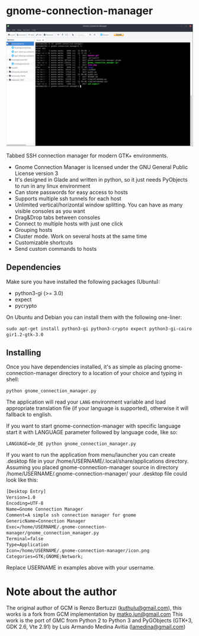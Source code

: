 # gnome-connection-manager

![GCM screenshot](screenshot.png)

Tabbed SSH connection manager for modern GTK+ environments.

- Gnome Connection Manager is licensed under the GNU General Public License version 3
- It's designed in Glade and written in python, so it just needs PyObjects to run in any linux environment
- Can store passwords for easy access to hosts
- Supports multiple ssh tunnels for each host
- Unlimited vertical/horizontal window splitting. You can have as many visible consoles as you want
- Drag&Drop tabs between consoles
- Connect to multiple hosts with just one click
- Grouping hosts
- Cluster mode. Work on several hosts at the same time
- Customizable shortcuts
- Send custom commands to hosts

## Dependencies
Make sure you have installed the following packages (Ubuntu):

- python3-gi (>= 3.0)
- expect
- pycrypto

On Ubuntu and Debian you can install them with the following one-liner:

```shell
sudo apt-get install python3-gi python3-crypto expect python3-gi-cairo gir1.2-gtk-3.0
```

## Installing
Once you have dependencies installed, it's as simple as placing gnome-connection-manager directory to a location of
your choice and typing in shell:

```shell
python gnome_connection_manager.py
```

The application will read your `LANG` environment variable and load appropriate translation file (if your language is 
supported), otherwise it will fallback to english.

If you want to start gnome-connection-manager with specific language start it with LANGUAGE parameter followed by language code, 
like so:

```shell
LANGUAGE=de_DE python gnome_connection_manager.py
```

If you want to run the application from menu/launcher you can create .desktop file in your 
/home/USERNAME/.local/share/applications directory. Assuming you placed gnome-connection-manager source in directory
/home/USERNAME/.gnome-connection-manager/ your .desktop file could look like this:

```text
[Desktop Entry]
Version=1.0
Encoding=UTF-8
Name=Gnome Connection Manager
Comment=A simple ssh connection manager for gnome
GenericName=Connection Manager
Exec=/home/USERNAME/.gnome-connection-manager/gnome_connection_manager.py
Terminal=false
Type=Application
Icon=/home/USERNAME/.gnome-connection-manager/icon.png
Categories=GTK;GNOME;Network;
```

Replace USERNAME in examples above with your username.

# Note about the author
The original author of GCM is Renzo Bertuzzi (kuthulu@gmail.com), this works is a fork from GCM implementation by matko.jun@gmail.com
This work is the port of GMC from Python 2 to Python 3 and PyGObjects (GTK+3, GDK 2.6, Vte 2.91) by Luis Armando Medina Avitia (lamedina@gmail.com)
